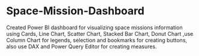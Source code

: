# Space-Mission-Dashboard
Created Power BI dashboard for visualizing space missions information using Cards, Line Chart, Scatter Chart, Stacked Bar Chart, Donut Chart ,use Column Chart for legends, selection and bookmarks for creating buttons, also use DAX and Power Query Editor for creating measures.
